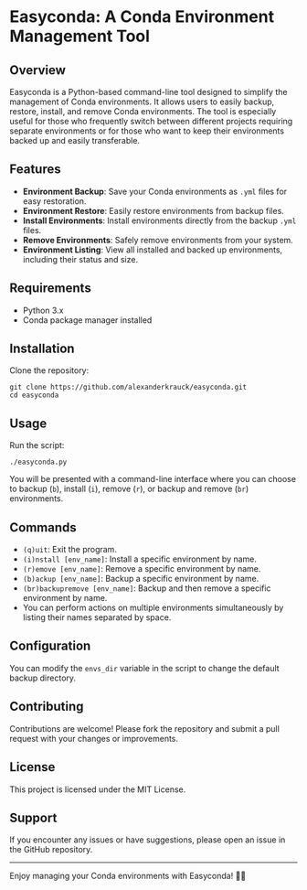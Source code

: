# Easyconda: A Conda Environment Management Tool

## Overview
Easyconda is a Python-based command-line tool designed to simplify the management of Conda environments. It allows users to easily backup, restore, install, and remove Conda environments. The tool is especially useful for those who frequently switch between different projects requiring separate environments or for those who want to keep their environments backed up and easily transferable.

## Features
- **Environment Backup**: Save your Conda environments as `.yml` files for easy restoration.
- **Environment Restore**: Easily restore environments from backup files.
- **Install Environments**: Install environments directly from the backup `.yml` files.
- **Remove Environments**: Safely remove environments from your system.
- **Environment Listing**: View all installed and backed up environments, including their status and size.

## Requirements
- Python 3.x
- Conda package manager installed

## Installation
Clone the repository:

```
git clone https://github.com/alexanderkrauck/easyconda.git
cd easyconda
```

## Usage
Run the script:

```./easyconda.py```


You will be presented with a command-line interface where you can choose to backup (`b`), install (`i`), remove (`r`), or backup and remove (`br`) environments. 

## Commands
- `(q)uit`: Exit the program.
- `(i)nstall [env_name]`: Install a specific environment by name.
- `(r)emove [env_name]`: Remove a specific environment by name.
- `(b)ackup [env_name]`: Backup a specific environment by name.
- `(br)backupremove [env_name]`: Backup and then remove a specific environment by name.
- You can perform actions on multiple environments simultaneously by listing their names separated by space.

## Configuration
You can modify the `envs_dir` variable in the script to change the default backup directory.

## Contributing
Contributions are welcome! Please fork the repository and submit a pull request with your changes or improvements.

## License
This project is licensed under the MIT License.

## Support
If you encounter any issues or have suggestions, please open an issue in the GitHub repository. 

---

Enjoy managing your Conda environments with Easyconda! 🐍🔧
